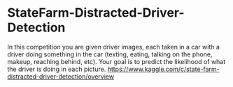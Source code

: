# StateFarm-Distracted-Driver-Detection
In this competition you are given driver images, each taken in a car with a driver doing something in the car (texting, eating, talking on the phone, makeup, reaching behind, etc). Your goal is to predict the likelihood of what the driver is doing in each picture. 
https://www.kaggle.com/c/state-farm-distracted-driver-detection/overview

